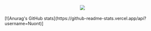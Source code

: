 
<!--
**Nuont/Nuont** is a ✨ _special_ ✨ repository because its `README.md` (this file) appears on your GitHub profile.

Here are some ideas to get you started:

- 🔭 I’m currently working on ...
- 🌱 I’m currently learning ...
- 👯 I’m looking to collaborate on ...
- 🤔 I’m looking for help with ...
- 💬 Ask me about ...
- 📫 How to reach me: ...
- 😄 Pronouns: ...
- ⚡ Fun fact: ...
-->

<h1 align="center"> <img src="https://readme-typing-svg.herokuapp.com/?lines=时代变了，但有些事情可还没变呢，大人&center=true&size=27"> </a> </h1>
[![Anurag's GitHub stats](https://github-readme-stats.vercel.app/api?username=Nuont)]
